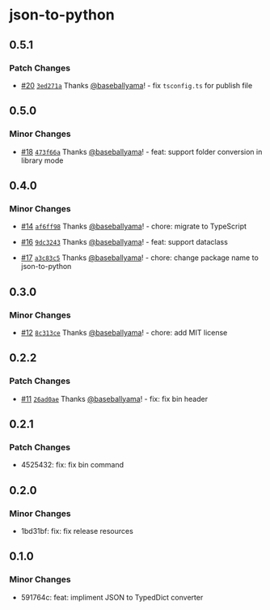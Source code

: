 # json-to-python

## 0.5.1

### Patch Changes

- [#20](https://github.com/baseballyama/json-to-python/pull/20) [`3ed271a`](https://github.com/baseballyama/json-to-python/commit/3ed271acd3fd1ab13de3a291c4fd6d546a80df2d) Thanks [@baseballyama](https://github.com/baseballyama)! - fix `tsconfig.ts` for publish file

## 0.5.0

### Minor Changes

- [#18](https://github.com/baseballyama/json-to-python/pull/18) [`473f66a`](https://github.com/baseballyama/json-to-python/commit/473f66a5a1c6e8a179c8bdfe2acfc95b2820e444) Thanks [@baseballyama](https://github.com/baseballyama)! - feat: support folder conversion in library mode

## 0.4.0

### Minor Changes

- [#14](https://github.com/baseballyama/json-to-python/pull/14) [`af6ff98`](https://github.com/baseballyama/json-to-python/commit/af6ff988a98c284403d46927943525a07d08e768) Thanks [@baseballyama](https://github.com/baseballyama)! - chore: migrate to TypeScript

- [#16](https://github.com/baseballyama/json-to-python/pull/16) [`9dc3243`](https://github.com/baseballyama/json-to-python/commit/9dc3243c9db6cf13b3d92e61152ceeae0df3883a) Thanks [@baseballyama](https://github.com/baseballyama)! - feat: support dataclass

- [#17](https://github.com/baseballyama/json-to-python/pull/17) [`a3c83c5`](https://github.com/baseballyama/json-to-python/commit/a3c83c57decfb32fc5079f1d6d9689796dde8115) Thanks [@baseballyama](https://github.com/baseballyama)! - chore: change package name to json-to-python

## 0.3.0

### Minor Changes

- [#12](https://github.com/baseballyama/json-to-python/pull/12) [`8c313ce`](https://github.com/baseballyama/json-to-python/commit/8c313cea7d429e919e4ea8dc737a32090b27f65d) Thanks [@baseballyama](https://github.com/baseballyama)! - chore: add MIT license

## 0.2.2

### Patch Changes

- [#11](https://github.com/baseballyama/json-to-python/pull/11) [`26ad0ae`](https://github.com/baseballyama/json-to-python/commit/26ad0ae13d0094e795b0592bf5cb8f6b97bc0dc7) Thanks [@baseballyama](https://github.com/baseballyama)! - fix: fix bin header

## 0.2.1

### Patch Changes

- 4525432: fix: fix bin command

## 0.2.0

### Minor Changes

- 1bd31bf: fix: fix release resources

## 0.1.0

### Minor Changes

- 591764c: feat: impliment JSON to TypedDict converter
